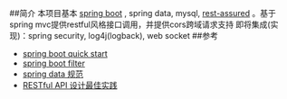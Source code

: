 ##简介
本项目基本 [spring boot](https://github.com/spring-projects/spring-boot) , spring data, mysql, [rest-assured](https://github.com/rest-assured/rest-assured) 。基于spring mvc提供restful风格接口调用，并提供cors跨域请求支持
即将集成(实现)：spring security, log4j(logback), web socket
##参考
* [spring boot quick start](http://projects.spring.io/spring-boot/)
* [spring boot filter](http://www.jianshu.com/p/f317a0ee3ef4)
* [spring data 规范](http://docs.spring.io/spring-data/jpa/docs/1.5.0.RC1/reference/html/jpa.repositories.html#jpa.query-methods)
* [RESTful API 设计最佳实践](http://blog.jobbole.com/41233/)

